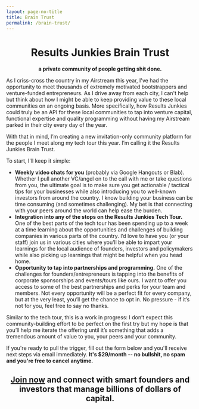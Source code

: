 ```yaml
---
layout: page-no-title
title: Brain Trust
permalink: /brain-trust/
---
```


<h1 align="center"><strong>Results Junkies Brain Trust</strong></h1>

<p align="center"><b>a private community of people getting shit done.</b></p> 

<p>As I criss-cross the country in my Airstream this year, I've had the opportunity to meet thousands of extremely motivated bootstrappers and venture-funded entrepreneurs. As I drive away from each city, I can't help but think about how I might be able to keep providing value to these local communities on an ongoing basis. More specifically, how Results Junkies could truly be an API for these local communities to tap into venture capital, functional expertise and quality programming without having my Airstream parked in their city every day of the year.</p>

<p>With that in mind, I’m creating a new invitation-only community platform for the people I meet along my tech tour this year. I’m calling it the Results Junkies Brain Trust.</p>

To start, I'll keep it simple:

* **Weekly video chats for you** (probably via Google Hangouts or Blab). Whether I pull another VC/angel on to the call with me or take questions from you, the ultimate goal is to make sure you get actionable / tactical tips for your businesses while also introducing you to well-known investors from around the country. I know building your business can be time consuming (and sometimes challenging). My bet is that connecting with your peers around the world can help ease the burden.
* **Integration into any of the stops on the Results Junkies Tech Tour.** One of the best parts of the tech tour has been spending up to a week at a time learning about the opportunities and challenges of building companies in various parts of the country. I’d love to have you (or your staff) join us in various cities where you’ll be able to impart your learnings for the local audience of founders, investors and policymakers while also picking up learnings that might be helpful when you head home. 
* **Opportunity to tap into partnerships and programming.** One of the challenges for founders/entrepreneurs is tapping into the benefits of corporate sponsorships and events/tours like ours. I want to offer you access to some of the best partnerships and perks for your team and members. Not every opportunity will be a perfect fit for every company, but at the very least, you’ll get the chance to opt in. No pressure - if it’s not for you, feel free to say no thanks.

<p>Similar to the tech tour, this is a work in progress: I don’t expect this community-building effort to be perfect on the first try but my hope is that you’ll help me iterate the offering until it’s something that adds a tremendous amount of value to you, your peers and your community.</p>

<p>If you're ready to pull the trigger, fill out the form below and you'll receive next steps via email immediately. <b>It's $29/month -- no bullshit, no spam and you're free to cancel anytime.</b></p>

<h2 align="center"><strong><a href="https://resultsjunkies.wufoo.com/forms/knh0d3b1p1e2nc/">Join now</a></strong> and connect with smart founders and investors that manage billions of dollars of capital.</h2>



